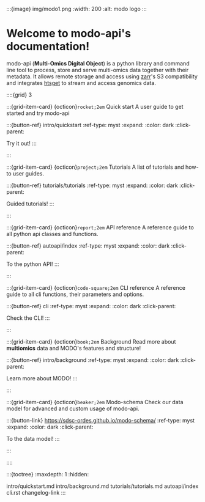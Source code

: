 
:::{image} img/modo1.png
   :width: 200
   :alt: modo logo
:::


# Welcome to modo-api's documentation!

modo-api (__Multi-Omics Digital Object__) is a python library and command line tool to process, store and serve multi-omics data together with their metadata.
It allows remote storage and access using [zarr](https://github.com/zarr-developers/zarr-python)'s S3 compatibility and integrates [htsget](https://github.com/ga4gh/htsget) to stream and access genomics data.

::::{grid} 3

:::{grid-item-card} {octicon}`rocket;2em`  Quick start
A user guide to get started and try modo-api

:::{button-ref} intro/quickstart
:ref-type: myst
:expand:
:color: dark
:click-parent:

Try it out!
:::

:::


:::{grid-item-card} {octicon}`project;2em` Tutorials
A list of tutorials and how-to user guides.

:::{button-ref} tutorials/tutorials
:ref-type: myst
:expand:
:color: dark
:click-parent:

Guided tutorials!
:::

:::

:::{grid-item-card} {octicon}`report;2em` API reference
A reference guide to all python api classes and functions.

:::{button-ref} autoapi/index
:ref-type: myst
:expand:
:color: dark
:click-parent:

To the python API!
:::

:::

:::{grid-item-card} {octicon}`code-square;2em` CLI reference
A reference guide to all cli functions, their parameters and options.

:::{button-ref} cli
:ref-type: myst
:expand:
:color: dark
:click-parent:

Check the CLI!
:::

:::

:::{grid-item-card} {octicon}`book;2em` Background
Read more about __multiomics__ data and MODO's features and structure!

:::{button-ref} intro/background
:ref-type: myst
:expand:
:color: dark
:click-parent:

Learn more about MODO!
:::

:::

:::{grid-item-card} {octicon}`beaker;2em` Modo-schema
Check our data model for advanced and custom usage of modo-api.

:::{button-link} https://sdsc-ordes.github.io/modo-schema/
:ref-type: myst
:expand:
:color: dark
:click-parent:

To the data model!
:::

:::

::::




:::{toctree}
:maxdepth: 1
:hidden:

intro/quickstart.md
intro/background.md
tutorials/tutorials.md
autoapi/index
cli.rst
changelog-link
:::
